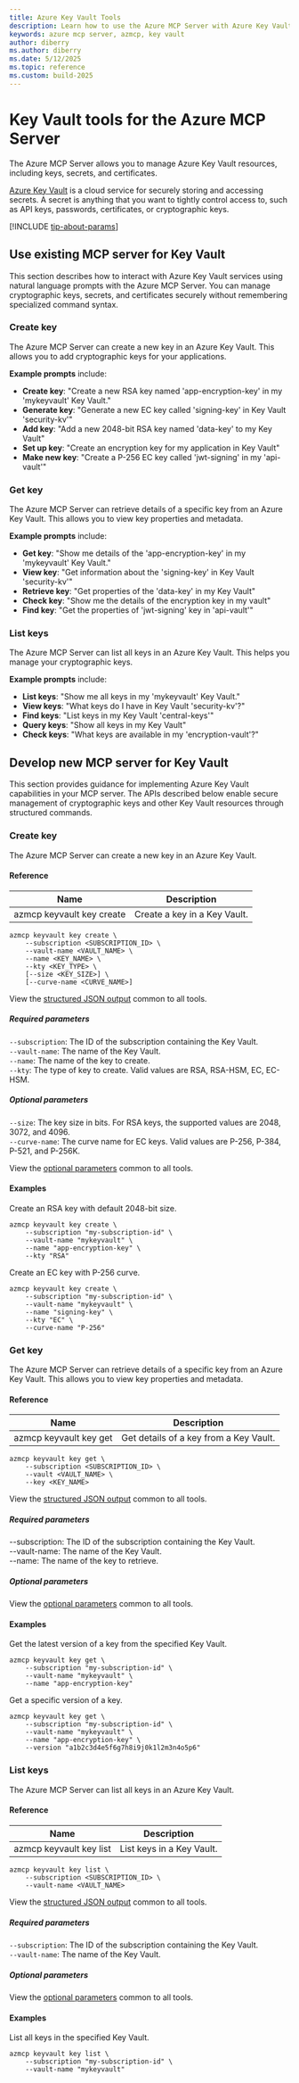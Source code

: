 ```yaml
---
title: Azure Key Vault Tools 
description: Learn how to use the Azure MCP Server with Azure Key Vault keys.
keywords: azure mcp server, azmcp, key vault
author: diberry
ms.author: diberry
ms.date: 5/12/2025
ms.topic: reference
ms.custom: build-2025
--- 
```

# Key Vault tools for the Azure MCP Server

The Azure MCP Server allows you to manage Azure Key Vault resources, including keys, secrets, and certificates.

[Azure Key Vault](/azure/key-vault/general/overview) is a cloud service for securely storing and accessing secrets. A secret is anything that you want to tightly control access to, such as API keys, passwords, certificates, or cryptographic keys.

[!INCLUDE [tip-about-params](../includes/tools/parameter-consideration.md)]

## Use existing MCP server for Key Vault

This section describes how to interact with Azure Key Vault services using natural language prompts with the Azure MCP Server. You can manage cryptographic keys, secrets, and certificates securely without remembering specialized command syntax.

### Create key

The Azure MCP Server can create a new key in an Azure Key Vault. This allows you to add cryptographic keys for your applications.

**Example prompts** include:

- **Create key**: "Create a new RSA key named 'app-encryption-key' in my 'mykeyvault' Key Vault."
- **Generate key**: "Generate a new EC key called 'signing-key' in Key Vault 'security-kv'"
- **Add key**: "Add a new 2048-bit RSA key named 'data-key' to my Key Vault"
- **Set up key**: "Create an encryption key for my application in Key Vault"
- **Make new key**: "Create a P-256 EC key called 'jwt-signing' in my 'api-vault'"

### Get key

The Azure MCP Server can retrieve details of a specific key from an Azure Key Vault. This allows you to view key properties and metadata.

**Example prompts** include:

- **Get key**: "Show me details of the 'app-encryption-key' in my 'mykeyvault' Key Vault."
- **View key**: "Get information about the 'signing-key' in Key Vault 'security-kv'"
- **Retrieve key**: "Get properties of the 'data-key' in my Key Vault"
- **Check key**: "Show me the details of the encryption key in my vault"
- **Find key**: "Get the properties of 'jwt-signing' key in 'api-vault'"

### List keys

The Azure MCP Server can list all keys in an Azure Key Vault. This helps you manage your cryptographic keys.

**Example prompts** include:

- **List keys**: "Show me all keys in my 'mykeyvault' Key Vault."
- **View keys**: "What keys do I have in Key Vault 'security-kv'?"
- **Find keys**: "List keys in my Key Vault 'central-keys'"
- **Query keys**: "Show all keys in my Key Vault"
- **Check keys**: "What keys are available in my 'encryption-vault'?"




## Develop new MCP server for Key Vault

This section provides guidance for implementing Azure Key Vault capabilities in your MCP server. The APIs described below enable secure management of cryptographic keys and other Key Vault resources through structured commands.

### Create key

The Azure MCP Server can create a new key in an Azure Key Vault.

#### Reference

| Name            | Description               |
|-----------------|--------------------------|
| azmcp keyvault key create | Create a key in a Key Vault.|

```console
azmcp keyvault key create \
    --subscription <SUBSCRIPTION_ID> \
    --vault-name <VAULT_NAME> \
    --name <KEY_NAME> \
    --kty <KEY_TYPE> \
    [--size <KEY_SIZE>] \
    [--curve-name <CURVE_NAME>]
```

View the [structured JSON output](get-started.md#response-format-common-to-all-tools) common to all tools.

##### Required parameters

`--subscription`: The ID of the subscription containing the Key Vault.<br>
`--vault-name`: The name of the Key Vault.<br>
`--name`: The name of the key to create.<br>
`--kty`: The type of key to create. Valid values are RSA, RSA-HSM, EC, EC-HSM.

##### Optional parameters

`--size`: The key size in bits. For RSA keys, the supported values are 2048, 3072, and 4096.<br>
`--curve-name`: The curve name for EC keys. Valid values are P-256, P-384, P-521, and P-256K.

View the [optional parameters](get-started.md#optional-parameters-common-to-all-tools) common to all tools.

#### Examples

Create an RSA key with default 2048-bit size.

```console
azmcp keyvault key create \
    --subscription "my-subscription-id" \
    --vault-name "mykeyvault" \
    --name "app-encryption-key" \
    --kty "RSA"
```

Create an EC key with P-256 curve.

```console
azmcp keyvault key create \
    --subscription "my-subscription-id" \
    --vault-name "mykeyvault" \
    --name "signing-key" \
    --kty "EC" \
    --curve-name "P-256"
```

### Get key

The Azure MCP Server can retrieve details of a specific key from an Azure Key Vault. This allows you to view key properties and metadata.


#### Reference

| Name            | Description               |
|-----------------|--------------------------|
| azmcp keyvault key get | Get details of a key from a Key Vault.|


```console
azmcp keyvault key get \
    --subscription <SUBSCRIPTION_ID> \
    --vault <VAULT_NAME> \
    --key <KEY_NAME>
```

View the [structured JSON output](get-started.md#response-format-common-to-all-tools) common to all tools.

##### Required parameters

--subscription: The ID of the subscription containing the Key Vault.<br> --vault-name: The name of the Key Vault.<br> --name: The name of the key to retrieve.

##### Optional parameters

View the [optional parameters](get-started.md#optional-parameters-common-to-all-tools) common to all tools.

#### Examples

Get the latest version of a key from the specified Key Vault.

```console
azmcp keyvault key get \
    --subscription "my-subscription-id" \
    --vault-name "mykeyvault" \
    --name "app-encryption-key"
```

Get a specific version of a key.

```console
azmcp keyvault key get \
    --subscription "my-subscription-id" \
    --vault-name "mykeyvault" \
    --name "app-encryption-key" \
    --version "a1b2c3d4e5f6g7h8i9j0k1l2m3n4o5p6"
```

### List keys

The Azure MCP Server can list all keys in an Azure Key Vault.

#### Reference

| Name            | Description               |
|-----------------|--------------------------|
| azmcp keyvault key list | List keys in a Key Vault.|

```console
azmcp keyvault key list \
    --subscription <SUBSCRIPTION_ID> \
    --vault-name <VAULT_NAME>
```

View the [structured JSON output](get-started.md#response-format-common-to-all-tools) common to all tools.

##### Required parameters

`--subscription`: The ID of the subscription containing the Key Vault.<br>
`--vault-name`: The name of the Key Vault.

##### Optional parameters

View the [optional parameters](get-started.md#optional-parameters-common-to-all-tools) common to all tools.

#### Examples

List all keys in the specified Key Vault.

```console
azmcp keyvault key list \
    --subscription "my-subscription-id" \
    --vault-name "mykeyvault"
```
